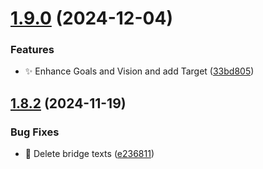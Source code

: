 # [1.9.0](https://github.com/zhumeisongsong/cv/compare/v1.8.2...v1.9.0) (2024-12-04)


### Features

* ✨ Enhance Goals and Vision and add Target ([33bd805](https://github.com/zhumeisongsong/cv/commit/33bd8051b52079876d49b5d7473b70473f6e2c35))

## [1.8.2](https://github.com/zhumeisongsong/cv/compare/v1.8.1...v1.8.2) (2024-11-19)


### Bug Fixes

* 🐛 Delete bridge texts ([e236811](https://github.com/zhumeisongsong/cv/commit/e23681107791c5ea99e1a73f9c96ff6b99ac83a7))
